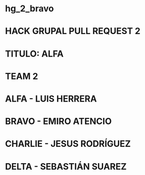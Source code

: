 # hg_2_bravo

# HACK GRUPAL PULL REQUEST 2
# TITULO: ALFA
# TEAM 2
# ALFA - LUIS HERRERA
# BRAVO - EMIRO ATENCIO
# CHARLIE - JESUS RODRÍGUEZ
# DELTA - SEBASTIÁN SUAREZ
